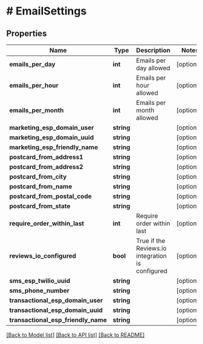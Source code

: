 # # EmailSettings

## Properties

Name | Type | Description | Notes
------------ | ------------- | ------------- | -------------
**emails_per_day** | **int** | Emails per day allowed | [optional]
**emails_per_hour** | **int** | Emails per hour allowed | [optional]
**emails_per_month** | **int** | Emails per month allowed | [optional]
**marketing_esp_domain_user** | **string** |  | [optional]
**marketing_esp_domain_uuid** | **string** |  | [optional]
**marketing_esp_friendly_name** | **string** |  | [optional]
**postcard_from_address1** | **string** |  | [optional]
**postcard_from_address2** | **string** |  | [optional]
**postcard_from_city** | **string** |  | [optional]
**postcard_from_name** | **string** |  | [optional]
**postcard_from_postal_code** | **string** |  | [optional]
**postcard_from_state** | **string** |  | [optional]
**require_order_within_last** | **int** | Require order within last | [optional]
**reviews_io_configured** | **bool** | True if the Reviews.io integration is configured | [optional]
**sms_esp_twilio_uuid** | **string** |  | [optional]
**sms_phone_number** | **string** |  | [optional]
**transactional_esp_domain_user** | **string** |  | [optional]
**transactional_esp_domain_uuid** | **string** |  | [optional]
**transactional_esp_friendly_name** | **string** |  | [optional]

[[Back to Model list]](../../README.md#models) [[Back to API list]](../../README.md#endpoints) [[Back to README]](../../README.md)
